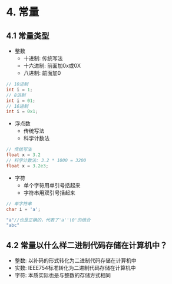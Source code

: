 # 4. 常量

## 4.1 常量类型

* 整数
    * 十进制: 传统写法
    * 十六进制: 前面加0x或0X
    * 八进制: 前面加0

```c
// 10进制
int i = 1;
// 8进制
int i = 01;
// 16进制
int i = 0x1;
```

* 浮点数
    * 传统写法
    * 科学计数法
    
```c
// 传统写法
float x = 3.2
// 科学计数法: 3.2 * 1000 = 3200
float x = 3.2e3;
```
* 字符
    * 单个字符用单引号括起来
    * 字符串用双引号括起来

```c
// 单字符串
char i = 'a';

"a"//也是正确的，代表了'a''\0'的组合
"abc"
```

## 4.2 常量以什么样二进制代码存储在计算机中？
* 整数: 以补码的形式转化为二进制代码存储在计算机中
* 实数: IEEE754标准转化为二进制代码存储在计算机中
* 字符: 本质实际也是与整数的存储方式相同
